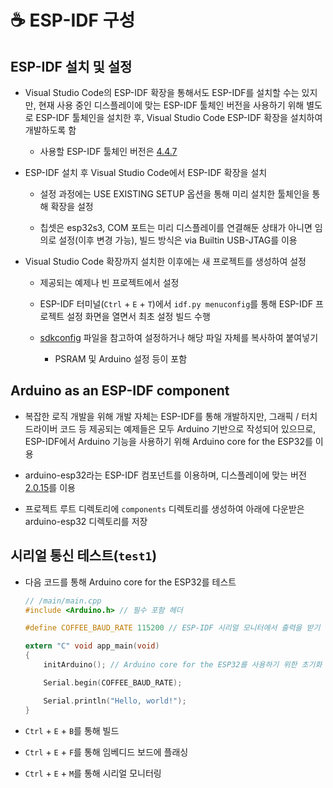 # ☕ ESP-IDF 구성

## ESP-IDF 설치 및 설정

- Visual Studio Code의 ESP-IDF 확장을 통해서도 ESP-IDF를 설치할 수는 있지만, 현재 사용 중인 디스플레이에 맞는 ESP-IDF 툴체인 버전을 사용하기 위해 별도로 ESP-IDF 툴체인을 설치한 후, Visual Studio Code ESP-IDF 확장을 설치하여 개발하도록 함

    - 사용할 ESP-IDF 툴체인 버전은 [4.4.7](https://github.com/espressif/esp-idf/releases/tag/v4.4.7)

- ESP-IDF 설치 후 Visual Studio Code에서 ESP-IDF 확장을 설치

    - 설정 과정에는 USE EXISTING SETUP 옵션을 통해 미리 설치한 툴체인을 통해 확장을 설정
    
    - 칩셋은 esp32s3, COM 포트는 미리 디스플레이를 연결해둔 상태가 아니면 임의로 설정(이후 변경 가능), 빌드 방식은 via Builtin USB-JTAG를 이용

- Visual Studio Code 확장까지 설치한 이후에는 새 프로젝트를 생성하여 설정

    - 제공되는 예제나 빈 프로젝트에서 설정

    - ESP-IDF 터미널(`Ctrl` + `E` + `T`)에서 `idf.py menuconfig`를 통해 ESP-IDF 프로젝트 설정 화면을 열면서 최초 설정 빌드 수행

    - [sdkconfig](../sdkconfig) 파일을 참고하여 설정하거나 해당 파일 자체를 복사하여 붙여넣기

        - PSRAM 및 Arduino 설정 등이 포함


## Arduino as an ESP-IDF component

- 복잡한 로직 개발을 위해 개발 자체는 ESP-IDF를 통해 개발하지만, 그래픽 / 터치 드라이버 코드 등 제공되는 예제들은 모두 Arduino 기반으로 작성되어 있으므로, ESP-IDF에서 Arduino 기능을 사용하기 위해 Arduino core for the ESP32를 이용

- arduino-esp32라는 ESP-IDF 컴포넌트를 이용하며, 디스플레이에 맞는 버전 [2.0.15](https://github.com/espressif/arduino-esp32/releases/tag/2.0.15)를 이용

- 프로젝트 루트 디렉토리에 `components` 디렉토리를 생성하여 아래에 다운받은 arduino-esp32 디렉토리를 저장


## 시리얼 통신 테스트(`test1`)

- 다음 코드를 통해 Arduino core for the ESP32를 테스트

  ```C
  // /main/main.cpp
  #include <Arduino.h> // 필수 포함 헤더

  #define COFFEE_BAUD_RATE 115200 // ESP-IDF 시리얼 모니터에서 출력을 받기 위해서는 Baud Rate을 115200 설정하는 것이 적절(작으면 출력을 못 받음)

  extern "C" void app_main(void)
  {
      initArduino(); // Arduino core for the ESP32를 사용하기 위한 초기화 함수

      Serial.begin(COFFEE_BAUD_RATE);

      Serial.println("Hello, world!");
  }

  ```

- `Ctrl` + `E` + `B`를 통해 빌드

- `Ctrl` + `E` + `F`를 통해 임베디드 보드에 플래싱

- `Ctrl` + `E` + `M`를 통해 시리얼 모니터링
